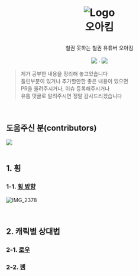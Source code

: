 
<h1>
<p align="center">
  <img src="https://github.com/user-attachments/assets/834a2dae-a021-444a-a381-ba933e3d2a5e" alt="Logo">
  <br>오아킴
</h1>
  <p align="center">
    철권 못하는 철권 유튜버 오아킴
    <br />
    <br />
    <a href="https://www.youtube.com/@%EC%98%A4%EC%95%84%ED%82%B4"><img src="https://img.shields.io/badge/Youtube-%23FF0000?style=flat&logo=youtube"/></a>
    ·
    <a href="https://chzzk.naver.com/25f24ff421720f1be7d2b9c2edd9ffb2"><img src="https://img.shields.io/badge/Chzzk-%2300FFA3?style=flat"/></a>


  </p>
</p>


> 제가 공부한 내용을 정리해 놓고있습니다   
> 틀린부분이 있거나 추가할만한 좋은 내용이 있으면   
> PR을 올려주시거나, 이슈 등록해주시거나   
> 유튭 댓글로 알려주시면 정말 감사드리겠습니다

<br>

## 도움주신 분(contributors)
<a href="https://github.com/oa-kim/tekken8/graphs/contributors">
  <img src="https://contrib.rocks/image?repo=oa-kim/tekken8" />
</a>
<!-- https://contrib.rocks/preview?repo=angular%2Fangular-ja -->

<br>
<br>

## 1. 횡
### 1-1. [횡 방향](document/side_step.md)
![IMG_2378](https://github.com/user-attachments/assets/6c4a64d0-e289-44f2-bde4-e441cf67b231)


<br>

## 2. 캐릭별 상대법
### 2-1. [로우](document/law.md) 
### 2-2. [펭](document/feng.md) 


